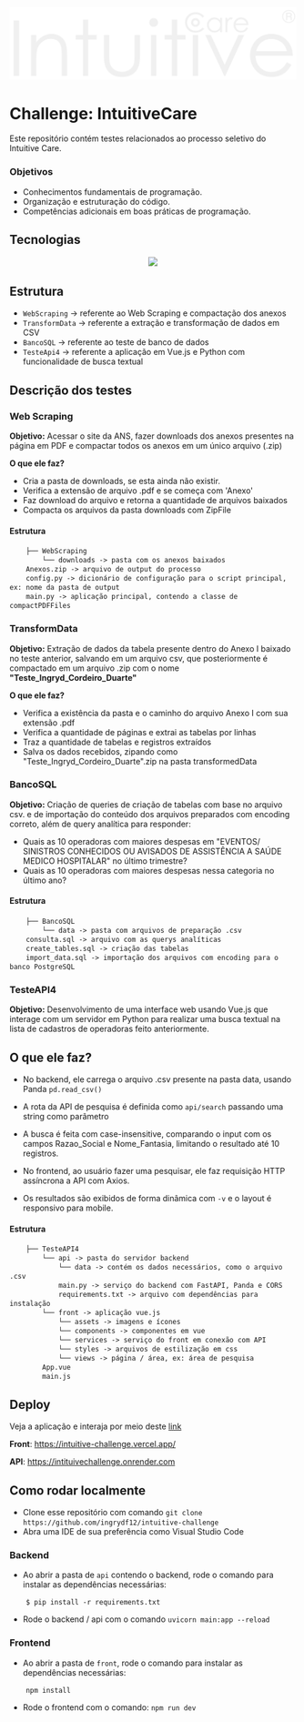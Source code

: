 ![logoIntuitive](https://github.com/ingrydf12/intuitive-challenge/blob/master/TesteApi4/front/interactiveApi-intuitive/src/assets/logoIntuitiveWhite.png?raw=true)

# Challenge: IntuitiveCare

Este repositório contém testes relacionados ao processo seletivo do Intuitive Care.

### Objetivos
- Conhecimentos fundamentais de programação.
- Organização e estruturação do código.
- Competências adicionais em boas práticas de programação.

## Tecnologias

<p align="center">
  <a href="https://skillicons.dev">
    <img src="https://skillicons.dev/icons?i=vuejs,python,fastapi,postman" />
  </a>
</p>

## Estrutura
- `WebScraping` → referente ao Web Scraping e compactação dos anexos
- `TransformData` → referente a extração e transformação de dados em CSV
- `BancoSQL` → referente ao teste de banco de dados
- `TesteApi4` → referente a aplicação em Vue.js e Python com funcionalidade de busca textual

## Descrição dos testes

### Web Scraping
**Objetivo:** Acessar o site da ANS, fazer downloads dos anexos presentes na página em PDF e compactar todos os anexos em um único arquivo (.zip)

**O que ele faz?**
- Cria a pasta de downloads, se esta ainda não existir.
- Verifica a extensão de arquivo .pdf e se começa com 'Anexo'
- Faz download do arquivo e retorna a quantidade de arquivos baixados
- Compacta os arquivos da pasta downloads com ZipFile

#### Estrutura

```
    ├── WebScraping
        └── downloads -> pasta com os anexos baixados
    Anexos.zip -> arquivo de output do processo
    config.py -> dicionário de configuração para o script principal, ex: nome da pasta de output
    main.py -> aplicação principal, contendo a classe de compactPDFFiles
```

### TransformData
**Objetivo:** Extração de dados da tabela presente dentro do Anexo I baixado no teste anterior, salvando em um arquivo csv, que posteriormente é compactado em um arquivo .zip com o nome __"Teste_Ingryd_Cordeiro_Duarte"__

**O que ele faz?**
- Verifica a existência da pasta e o caminho do arquivo Anexo I com sua extensão .pdf
- Verifica a quantidade de páginas e extrai as tabelas por linhas
- Traz a quantidade de tabelas e registros extraídos
- Salva os dados recebidos, zipando como "Teste_Ingryd_Cordeiro_Duarte".zip na pasta transformedData


### BancoSQL
**Objetivo:** Criação de queries de criação de tabelas com base no arquivo csv. e de importação do conteúdo dos arquivos preparados com encoding correto, além de query analítica para responder:
- Quais as 10 operadoras com maiores despesas em "EVENTOS/ SINISTROS CONHECIDOS OU
AVISADOS DE ASSISTÊNCIA A SAÚDE MEDICO HOSPITALAR" no último trimestre?
- Quais as 10 operadoras com maiores despesas nessa categoria no último ano?

#### Estrutura
```
    ├── BancoSQL
        └── data -> pasta com arquivos de preparação .csv
    consulta.sql -> arquivo com as querys analíticas
    create_tables.sql -> criação das tabelas
    import_data.sql -> importação dos arquivos com encoding para o banco PostgreSQL
```


### TesteAPI4
**Objetivo:** Desenvolvimento de uma interface web usando Vue.js que interage com um servidor em Python para realizar uma busca textual na lista de cadastros de operadoras feito anteriormente.

## O que ele faz?
- No backend, ele carrega o arquivo .csv presente na pasta data, usando Panda `pd.read_csv()`
- A rota da API de pesquisa é definida como `api/search` passando uma string como parâmetro
- A busca é feita com case-insensitive, comparando o input com os campos Razao_Social e Nome_Fantasia, limitando o resultado até 10 registros.

- No frontend, ao usuário fazer uma pesquisar, ele faz requisição HTTP assíncrona a API com Axios.
- Os resultados são exibidos de forma dinâmica com `-v` e o layout é responsivo para mobile.


#### Estrutura
```
    ├── TesteAPI4
        └── api -> pasta do servidor backend
            └── data -> contém os dados necessários, como o arquivo .csv
            main.py -> serviço do backend com FastAPI, Panda e CORS
            requirements.txt -> arquivo com dependências para instalação
        └── front -> aplicação vue.js
            └── assets -> imagens e ícones
            └── components -> componentes em vue
            └── services -> serviço do front em conexão com API
            └── styles -> arquivos de estilização em css
            └── views -> página / área, ex: área de pesquisa
        App.vue
        main.js
```

## Deploy

Veja a aplicação e interaja por meio deste [link](https://intuitive-challenge.vercel.app/)

**Front**: https://intuitive-challenge.vercel.app/

**API**: https://intituivechallenge.onrender.com


## Como rodar localmente

- Clone esse repositório com comando `git clone https://github.com/ingrydf12/intuitive-challenge`
- Abra uma IDE de sua preferência como Visual Studio Code

### Backend
- Ao abrir a pasta de `api` contendo o backend, rode o comando para instalar as dependências necessárias:

```
    $ pip install -r requirements.txt
```

- Rode o backend / api com o comando `uvicorn main:app --reload` 


### Frontend
- Ao abrir a pasta de `front`, rode o comando para instalar as dependências necessárias:

```
    npm install
```

- Rode o frontend com o comando:
`npm run dev` 
